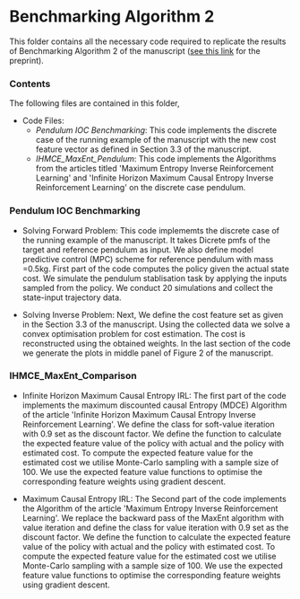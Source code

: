 # Benchmarking Algorithm 2
This folder contains all the necessary code required to replicate the results of Benchmarking Algorithm 2 of the manuscript ([see this link](https://arxiv.org/abs/2306.13928) for the preprint).

### Contents 
The following files are contained in this folder,

- Code Files:
  - *Pendulum IOC Benchmarking*: This code implements the discrete case of the running example of the manuscript with the new cost feature vector as defined in Section 3.3 of the manuscript.
  - *IHMCE_MaxEnt_Pendulum*: This code implements the Algorithms from the articles titled 'Maximum Entropy Inverse Reinforcement Learning' and 'Infinite Horizon Maximum Causal Entropy Inverse Reinforcement Learning' on the discrete case pendulum.
 
### Pendulum IOC Benchmarking
- Solving Forward Problem:
This code implememts the discrete case of the running example of the manuscript. It takes Dicrete pmfs of the target and reference pendulum as input. We also define model predictive control (MPC) scheme for reference pendulum with mass =0.5kg. First part of the code computes the policy given the actual state cost. We simulate the pendulum stablisation task by applying the inputs sampled from the policy. We conduct 20 simulations and collect the state-input trajectory data.  

- Solving Inverse Problem:
Next, We define the cost feature set as given in the Section 3.3 of the manuscript. Using the collected data we solve a convex optimisation problem for cost estimation. The cost is reconstructed using the obtained weights.
In the last section of the code we generate the plots in middle panel of Figure 2 of the manuscript.

### IHMCE_MaxEnt_Comparison
- Infinite Horizon Maximum Causal Entropy IRL:
The first part of the code implements the maximum discounted causal Entropy (MDCE) Algorithm of the article 'Infinite Horizon Maximum Causal Entropy Inverse Reinforcement Learning'. We define the class for soft-value iteration with 0.9 set as the discount factor. We define the function to calculate the expected feature value of the policy with actual and the policy with estimated cost. To compute the expected feature value for the estimated cost we utilise Monte-Carlo sampling with a sample size of 100. We use the expected feature value functions to optimise the corresponding feature weights using gradient descent.

- Maximum Causal Entropy IRL:
The Second part of the code implements the Algorithm of the article 'Maximum Entropy Inverse Reinforcement Learning'. We replace the backward pass of the MaxEnt algorithm with value iteration and define the class for value iteration with 0.9 set as the discount factor. We define the function to calculate the expected feature value of the policy with actual and the policy with estimated cost. To compute the expected feature value for the estimated cost we utilise Monte-Carlo sampling with a sample size of 100. We use the expected feature value functions to optimise the corresponding feature weights using gradient descent.

  

